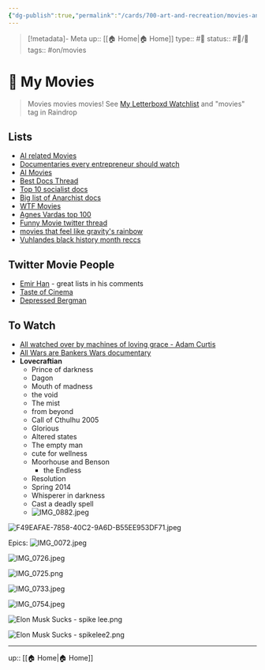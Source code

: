 ```yaml
---
{"dg-publish":true,"permalink":"/cards/700-art-and-recreation/movies-and-tv/my-movies/","title":"My Movies"}
---
```


> [!metadata]- Meta
> up:: [[🏠 Home\|🏠 Home]]
> type:: #📝 
> status:: #📝/🌱 
> tags::  #on/movies 

# 🍿 My Movies

> Movies movies movies! See [‎My Letterboxd Watchlist](https://letterboxd.com/xmartyxcorex/watchlist/) and "movies" tag in Raindrop
## Lists
- [AI related Movies](https://twitter.com/icreatelife/status/1637300116758355969?s=20)
- [Documentaries every entrepreneur should watch](https://twitter.com/lmsqueezy/status/1644010638908243975?s=61&t=gyRX2W0x81b80X8f34EMoQ)
- [AI Movies](https://twitter.com/theaiadvantage/status/1649222136613990400?s=46&t=ltXPd0UXMbjM40a6oiE7aQ)
- [Best Docs Thread](https://x.com/atrightmovies/status/1705612993654882802?s=46&t=ltXPd0UXMbjM40a6oiE7aQ)
- [Top 10 socialist docs](https://reddit.com/r/socialism/s/I7n88ChrOY)
- [Big list of Anarchist docs](https://reddit.com/r/Anarchy101/s/26xkiWtP1Y)
- [WTF Movies](https://x.com/thecinesthetic/status/1712201287184548325?s=61&t=gyRX2W0x81b80X8f34EMoQ)
- [Agnes Vardas top 100](https://x.com/dannydrinkswine/status/1775600347353862192?s=46)
- [Funny Movie twitter thread](https://x.com/emmatolkin/status/1802551728434499921?s=46)
- [movies that feel like gravity's rainbow](https://www.reddit.com/r/ThomasPynchon/s/zFhC0kuitc)
- [Vuhlandes black history month reccs](https://x.com/vuhlandes/status/1886242633439379648?s=61&t=gyRX2W0x81b80X8f34EMoQ)

## Twitter Movie People
- [Emir Han](https://x.com/realemirhan?s=21&t=ltXPd0UXMbjM40a6oiE7aQ) - great lists in his comments
- [Taste of Cinema](https://x.com/davidcinema?s=21)
- [Depressed Bergman](https://x.com/dannydrinkswine?s=21)

## To Watch
- [All watched over by machines of loving grace - Adam Curtis](https://topdocumentaryfilms.com/all-watched-over-by-machines-of-loving-grace/)
- [All Wars are Bankers Wars documentary](https://x.com/inversionism/status/1711161404772806973?s=61&t=gyRX2W0x81b80X8f34EMoQ)
- **Lovecraftian**
	- Prince of darkness
	- Dagon
	- Mouth of madness
	- the void
	- The mist
	- from beyond
	- Call of Cthulhu 2005
	- Glorious
	- Altered states
	- The empty man
	- cute for wellness
	- Moorhouse and Benson
		- the Endless
	- Resolution
	- Spring 2014
	- Whisperer in darkness
	- Cast a deadly spell 
	- ![IMG_0882.jpeg](/img/user/Extras/Attachments/IMG_0882.jpeg)



![F49EAFAE-7858-40C2-9A6D-B55EE953DF71.jpeg](/img/user/Extras/Attachments/F49EAFAE-7858-40C2-9A6D-B55EE953DF71.jpeg)

Epics:
![IMG_0072.jpeg](/img/user/Extras/Attachments/IMG_0072.jpeg)

![IMG_0726.jpeg](/img/user/Extras/Attachments/IMG_0726.jpeg)

![IMG_0725.png](/img/user/Extras/Attachments/IMG_0725.png)

![IMG_0733.jpeg](/img/user/Extras/Attachments/IMG_0733.jpeg)

![IMG_0754.jpeg](/img/user/Extras/Attachments/IMG_0754.jpeg)


![Elon Musk Sucks - spike lee.png](/img/user/Extras/Attachments/Elon%20Musk%20Sucks%20-%20spike%20lee.png)

![Elon Musk Sucks - spikelee2.png](/img/user/Extras/Attachments/Elon%20Musk%20Sucks%20-%20spikelee2.png)


---
up:: [[🏠 Home\|🏠 Home]]

